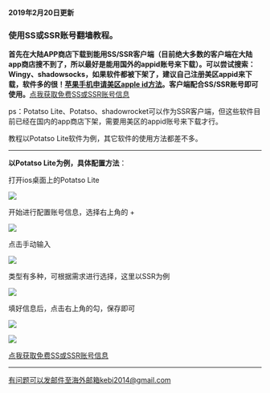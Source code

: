 **2019年2月20日更新**

### 使用SS或SSR账号翻墙教程。

**首先在大陆APP商店下载到能用SS/SSR客户端（目前绝大多数的客户端在大陆app商店搜不到了，所以最好是能用国外的appid账号来下载）。可以尝试搜索：Wingy、shadowsocks，如果软件都被下架了，建议自己注册美区appid来下载，软件多的很！[苹果手机申请美区apple id方法](https://www.baidu.com/s?ie=utf-8&f=8&rsv_bp=1&rsv_idx=1&tn=baidu&wd=%E8%8B%B9%E6%9E%9C%E6%89%8B%E6%9C%BA%E5%A6%82%E4%BD%95%E7%94%B3%E8%AF%B7%E7%BE%8E%E5%8C%BAapple%20id&oq=%25E8%258B%25B9%25E6%259E%259C%25E6%2589%258B%25E6%259C%25BA%25E5%25A6%2582%25E4%25BD%2595%25E6%25B3%25A8%25E5%2586%258C%25E7%25BE%258E%25E5%258C%25BAapple%2520id&rsv_pq=9b0ef06900045aac&rsv_t=a6daySwnrXFrSrC%2BIlgLIeU321j1oRm%2F%2FJgdL3RAdT6GSkIIcOaBGKnfvjE&rqlang=cn&rsv_enter=0&inputT=2113&rsv_sug3=54&rsv_sug2=0&rsv_sug4=2440&rsv_sug=1)。客户端配合SS/SSR账号即可使用。**[点我获取免费SS或SSR账号信息](https://github.com/Alvin9999/new-pac/wiki/ss%E5%85%8D%E8%B4%B9%E8%B4%A6%E5%8F%B7)

ps：Potatso Lite、Potatso、shadowrocket可以作为SSR客户端，但这些软件目前已经在国内的app商店下架，需要用美区的appid账号来下载才行。

教程以Potatso Lite软件为例，其它软件的使用方法都差不多。

***

**以Potatso Lite为例，具体配置方法**：

打开ios桌面上的Potatso Lite

![](https://raw.githubusercontent.com/Alvin9999/pac2/master/pota1.png)

开始进行配置账号信息，选择右上角的 + 

![](https://raw.githubusercontent.com/Alvin9999/pac2/master/pota2.png)

点击手动输入

![](https://raw.githubusercontent.com/Alvin9999/pac2/master/pota3.png)


类型有多种，可根据需求进行选择，这里以SSR为例

![](https://raw.githubusercontent.com/Alvin9999/pac2/master/pota4.png)

填好信息后，点击右上角的勾，保存即可

![](https://raw.githubusercontent.com/Alvin9999/pac2/master/pota5.png)

![](https://raw.githubusercontent.com/Alvin9999/pac2/master/pota6.png)

[点我获取免费SS或SSR账号信息](https://github.com/Alvin9999/new-pac/wiki/ss%E5%85%8D%E8%B4%B9%E8%B4%A6%E5%8F%B7)



***


有问题可以发邮件至海外邮箱kebi2014@gmail.com
